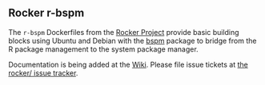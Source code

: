 ## Rocker r-bspm

The `r-bspm` Dockerfiles from the [Rocker Project](https://www.rocker-project.org/)
provide basic building blocks using Ubuntu and Debian with the
[bspm](https://cran.r-project.org/package=bspm) package to bridge from the R package
management to the system package manager.

Documentation is being added at the [Wiki](https://github.com/rocker-org/rocker/wiki). Please file
issue tickets at [the rocker/ issue tracker](https://github.com/rocker-org/rocker/issues). 
